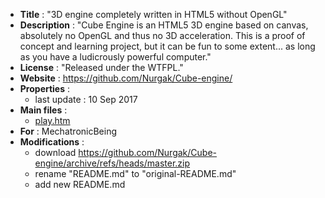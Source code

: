 ﻿- **Title** : "3D engine completely written in HTML5 without OpenGL"
- **Description** : "Cube Engine is an HTML5 3D engine based on canvas, absolutely no OpenGL and thus no 3D acceleration. This is a proof of concept and learning project, but it can be fun to some extent... as long as you have a ludicrously powerful computer."
- **License** : "Released under the WTFPL."
- **Website** : <https://github.com/Nurgak/Cube-engine/>
- **Properties** : 
  - last update : 10 Sep 2017
- **Main files** : 
  - [play.htm](play.htm)
- **For** : MechatronicBeing
- **Modifications** :
  - download <https://github.com/Nurgak/Cube-engine/archive/refs/heads/master.zip>
  - rename "README.md" to "original-README.md" 
  - add new README.md
